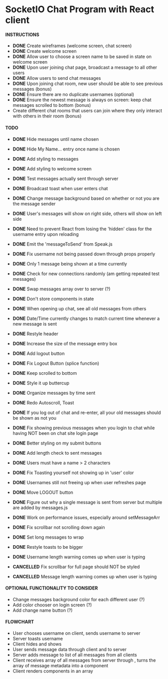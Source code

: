 # SocketIO Chat Program with React client

#### **INSTRUCTIONS**
- **DONE** Create wireframes (welcome screen, chat screen)
- **DONE** Create welcome screen
- **DONE** Allow user to choose a screen name to be saved in state on welcome screen
- **DONE** Upon user joining chat page, broadcast a message to all other users
- **DONE** Allow users to send chat messages
- **DONE** Upon joining chat room, new user should be able to see previous messages (bonus)
- **DONE** Ensure there are no duplicate usernames (optional)
- **DONE** Ensure the newest message is always on screen: keep chat messages scrolled to bottom (bonus)
- Create different chat rooms that users can join where they only interact with others in their room (bonus)

#### **TODO**
- **DONE** Hide messages until name chosen
- **DONE** Hide My Name... entry once name is chosen
- **DONE** Add styling to messages
- **DONE** Add styling to welcome screen
- **DONE** Test messages actually sent through server
- **DONE** Broadcast toast when user enters chat
- **DONE** Change message background based on whether or not you are the message sender
- **DONE** User's messages will show on right side, others will show on left side
- **DONE** Need to prevent React from losing the 'hidden' class for the username entry upon reloading
- **DONE** Emit the 'messageToSend' from Speak.js
- **DONE** Fix username not being passed down through props properly
- **DONE** Only 1 message being shown at a time currently
- **DONE** Check for new connections randomly (am getting repeated test messages)
- **DONE** Swap messages array over to server (?)
- **DONE** Don't store components in state
- **DONE** When opening up chat, see all old messages from others
- **DONE** Date/Time currently changes to match current time whenever a new message is sent
- **DONE** Restyle header
- **DONE** Increase the size of the message entry box
- **DONE** Add logout button
- **DONE** Fix Logout Button (splice function)
- **DONE** Keep scrolled to bottom
- **DONE** Style it up buttercup
- **DONE** Organize messages by time sent
- **DONE** Redo Autoscroll, Toast
- **DONE** If you log out of chat and re-enter, all your old messages should be shown as not you
- **DONE** Fix showing previous messages when you login to chat while having NOT been on chat site login page
- **DONE** Better styling on my submit buttons
- **DONE** Add length check to sent messages
- **DONE** Users must have a name > 2 characters
- **DONE** Fix Toasting yourself not showing up in 'user' color
- **DONE** Usernames still not freeing up when user refreshes page
- **DONE** Move LOGOUT button
- **DONE** Figure out why a single message is sent from server but multiple are added by messages.js
- **DONE** Work on performance issues, especially around setMessageArr
- **DONE** Fix scrollbar not scrolling down again
- **DONE** Set long messages to wrap
- **DONE** Restyle toasts to be bigger
- **DONE** Username length warning comes up when user is typing

- **CANCELLED** Fix scrollbar for full page should NOT be styled
- **CANCELLED** Message length warning comes up when user is typing

#### **OPTIONAL FUNCTIONALITY TO CONSIDER**
- Change messages background color for each different user (?)
- Add color chooser on login screen (?)
- Add change name button (?)

#### **FLOWCHART**
- User chooses username on client, sends username to server
- Server toasts username
- Client hides <Welcome> and shows <Chat>
- User sends message data through client and <Speak> to server
- Server adds message to list of all messages from all clients
- Client receives array of all messages from server through <Messages>, turns the array of message metadata into a <Message> component
- Client renders <Message> components in an array
